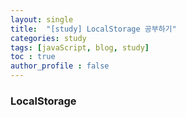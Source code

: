 ```yaml
---
layout: single
title:  "[study] LocalStorage 공부하기"
categories: study
tags: [javaScript, blog, study] 
toc : true
author_profile : false 
---
```


### LocalStorage
